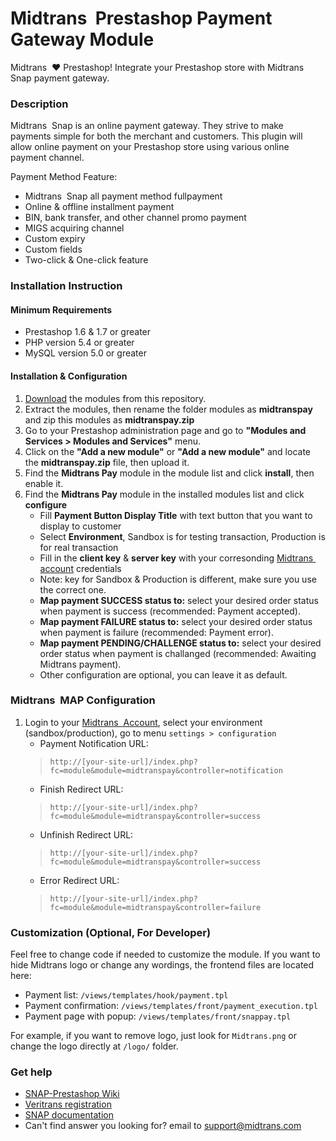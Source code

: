 
Midtrans&nbsp; Prestashop Payment Gateway Module
=====================================


Midtrans&nbsp; :heart: Prestashop!
Integrate your Prestashop store with Midtrans&nbsp; Snap payment gateway.

### Description

Midtrans&nbsp; Snap is an online payment gateway. They strive to make payments simple for both the merchant and customers. This plugin will allow online payment on your Prestashop store using various online payment channel.

Payment Method Feature:
- Midtrans&nbsp; Snap all payment method fullpayment
- Online & offline installment payment
- BIN, bank transfer, and other channel promo payment
- MIGS acquiring channel
- Custom expiry
- Custom fields
- Two-click & One-click feature

### Installation Instruction

#### Minimum Requirements

* Prestashop 1.6 & 1.7 or greater
* PHP version 5.4 or greater
* MySQL version 5.0 or greater

#### Installation & Configuration
1. [Download](../../archive/prestashop1.7.zip) the modules from this repository.
2. Extract the modules, then rename the folder modules as **midtranspay** and zip this modules as **midtranspay.zip**
3. Go to your Prestashop administration page and go to **"Modules and Services > Modules and Services"** menu.
4. Click on the **"Add a new module"** or **"Add a new module"** and locate the **midtranspay.zip** file, then upload it.
5. Find the **Midtrans Pay** module in the module list and click **install**, then enable it.
6. Find the **Midtrans Pay** module in the installed modules list and click **configure**
   * Fill **Payment Button Display Title** with text button that you want to display to customer
   * Select **Environment**, Sandbox is for testing transaction, Production is for real transaction
   * Fill in the **client key** & **server key** with your corresonding [Midtrans&nbsp;  account](https://dashboard.midtrans.com/) credentials
   * Note: key for Sandbox & Production is different, make sure you use the correct one.
   * **Map payment SUCCESS status to:** select your desired order status when payment is success (recommended: Payment accepted).
   * **Map payment FAILURE status to:** select your desired order status when payment is failure (recommended: Payment error).
   * **Map payment PENDING/CHALLENGE status to:** select your desired order status when payment is challanged (recommended: Awaiting Midtrans payment).
   * Other configuration are optional, you can leave it as default.


### Midtrans&nbsp;  MAP Configuration
1. Login to your [Midtrans&nbsp;  Account](https://dashboard.midtrans.com), select your environment (sandbox/production), go to menu `settings > configuration`
   * Payment Notification URL: 
    >`http://[your-site-url]/index.php?fc=module&module=midtranspay&controller=notification`
   * Finish Redirect URL: 
    >`http://[your-site-url]/index.php?fc=module&module=midtranspay&controller=success`
   * Unfinish Redirect URL: 
    >`http://[your-site-url]/index.php?fc=module&module=midtranspay&controller=success`
   * Error Redirect URL: 
    >`http://[your-site-url]/index.php?fc=module&module=midtranspay&controller=failure`

### Customization (Optional, For Developer)
Feel free to change code if needed to customize the module.
If you want to hide Midtrans logo or change any wordings, the frontend files are located here:
* Payment list: `/views/templates/hook/payment.tpl`
* Payment confirmation: `/views/templates/front/payment_execution.tpl`
* Payment page with popup: `/views/templates/front/snappay.tpl`

For example, if you want to remove logo, just look for `Midtrans.png` or change the logo directly at `/logo/` folder.

### Get help

* [SNAP-Prestashop Wiki](https://github.com/veritrans/SNAP-Prestashop/wiki)
* [Veritrans registration](https://dashboard.midtrans.com/register)
* [SNAP documentation](http://snap-docs.midtrans.com)
* Can't find answer you looking for? email to [support@midtrans.com](mailto:support@midtrans.com)
